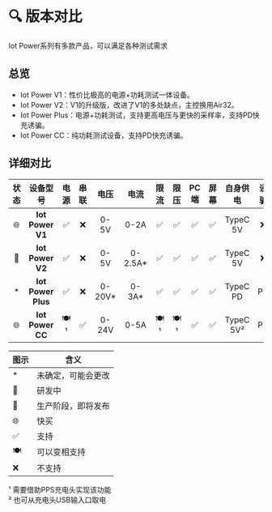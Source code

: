 # 🔍 版本对比

Iot Power系列有多款产品，可以满足各种测试需求

## 总览

- Iot Power V1：性价比极高的电源+功耗测试一体设备。
- Iot Power V2：V1的升级版，改进了V1的多处缺点，主控换用Air32。
- Iot Power Plus：电源+功耗测试，支持更高电压与更快的采样率，支持PD快充诱骗。
- Iot Power CC：纯功耗测试设备，支持PD快充诱骗。

## 详细对比

| **状态** |    **设备型号**    | **电源** | **串联** | **电压** | **电流** | **限流** | **限压** | **PC端** | **屏幕** | **自身供电** | **诱骗** |
| :------: | :----------------: | :------: | :------: | :------: | :------: | :------: | :------: | :------: | :------: | :----------: | :------: |
|    🌐     |  **Iot Power V1**  |    ✅     |    ❌     |   0-5V   |   0-2A   |    ✅     |    ✅     |    ✅     |    ✅     |  TypeC 5V   |    ❌     |
|    🚧     |  **Iot Power V2**  |    ✅     |    ❌     |   0-5V   |  0-2.5A*  |    ✅     |    ✅     |    ✅     |    ✅     |  TypeC 5V   |    ❌     |
|    \*    | **Iot Power Plus** |    ✅     |    ❌     |  0-20V*  |  0-3A*   |    ✅     |    ✅     |    ✅     |    ✅     |   TypeC PD   |    PD    |
|    🌐     |  **Iot Power CC**  |    🍽¹     |    ✅     |  0-24V   |  0-5A   |    🍽¹     |    🍽¹     |    ✅     |    ✅     |  TypeC 5V²   |    PD    |

| 图示 |        含义        |
| ---- | ------------------ |
| *    | 未确定，可能会更改 |
| 🚧    | 研发中             |
| 🚩    | 生产阶段，即将发布 |
| 🌐    | 快买             |
| ✅    | 支持               |
| 🍽    | 可以变相支持       |
| ❌    | 不支持             |

¹ 需要借助PPS充电头实现该功能  
² 也可从充电头USB输入口取电  
